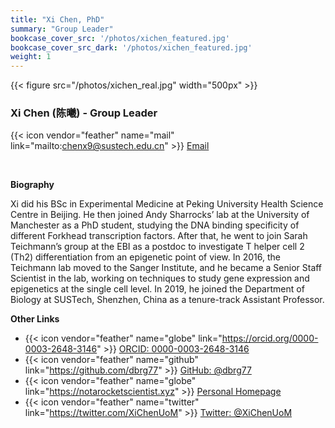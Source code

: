 ```yaml
---
title: "Xi Chen, PhD"
summary: "Group Leader"
bookcase_cover_src: '/photos/xichen_featured.jpg'
bookcase_cover_src_dark: '/photos/xichen_featured.jpg'
weight: 1
---
```



{{< figure src="/photos/xichen_real.jpg" width="500px" >}}

### Xi Chen (陈曦) - Group Leader

{{< icon vendor="feather" name="mail" link="mailto:chenx9@sustech.edu.cn" >}} [Email](mailto:chenx9@sustech.edu.cn)

&nbsp;

__Biography__

Xi did his BSc in Experimental Medicine at Peking University Health Science Centre in Beijing. He then joined Andy Sharrocks’ lab at the University of Manchester as a PhD student, studying the DNA binding specificity of different Forkhead transcription factors. After that, he went to join Sarah Teichmann’s group at the EBI as a postdoc to investigate T helper cell 2 (Th2) differentiation from an epigenetic point of view. In 2016, the Teichmann lab moved to the Sanger Institute, and he became a Senior Staff Scientist in the lab, working on techniques to study gene expression and epigenetics at the single cell level. In 2019, he joined the Department of Biology at SUSTech, Shenzhen, China as a tenure-track Assistant Professor.

__Other Links__

- {{< icon vendor="feather" name="globe" link="https://orcid.org/0000-0003-2648-3146" >}} [ORCID: 0000-0003-2648-3146](https://orcid.org/0000-0003-2648-3146)
- {{< icon vendor="feather" name="github" link="https://github.com/dbrg77" >}} [GitHub: @dbrg77](https://github.com/dbrg77)
- {{< icon vendor="feather" name="globe" link="https://notarocketscientist.xyz" >}} [Personal Homepage](https://notarocketscientist.xyz)
- {{< icon vendor="feather" name="twitter" link="https://twitter.com/XiChenUoM" >}} [Twitter: @XiChenUoM](https://twitter.com/XiChenUoM)
